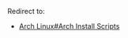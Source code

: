 Redirect to:

*   [Arch Linux#Arch Install Scripts](/index.php/Arch_Linux#Arch_Install_Scripts "Arch Linux")